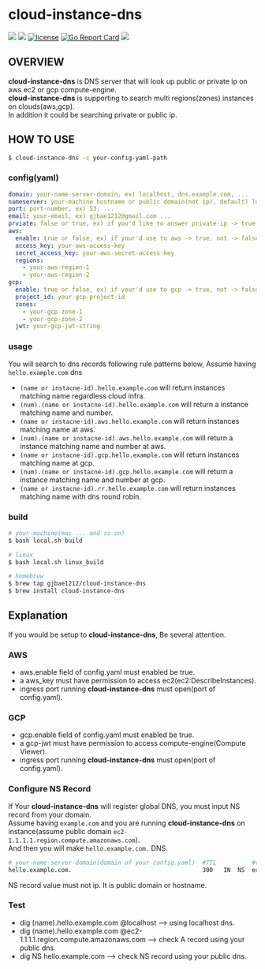# cloud-instance-dns
 
<p align="left">
<a href="https://circleci.com/gh/gjbae1212/cloud-instance-dns"><img src="https://circleci.com/gh/gjbae1212/cloud-instance-dns.svg?style=svg"></a>
<a href="https://hits.seeyoufarm.com"/><img src="https://hits.seeyoufarm.com/api/count/incr/badge.svg?url=https%3A%2F%2Fgithub.com%2Fgjbae1212%2Fcloud-instance-dns"/></a>
<a href="/LICENSE"><img src="https://img.shields.io/badge/license-MIT-GREEN.svg" alt="license" /></a>
<a href="https://goreportcard.com/report/github.com/gjbae1212/cloud-instance-dns"><img src="https://goreportcard.com/badge/github.com/gjbae1212/cloud-instance-dns" alt="Go Report Card" /></a> 
<a href="https://codecov.io/gh/gjbae1212/cloud-instance-dns"><img src="https://codecov.io/gh/gjbae1212/cloud-instance-dns/branch/master/graph/badge.svg" /></a>
</p>

## OVERVIEW
**cloud-instance-dns** is DNS server that will look up public or private ip on aws ec2 or gcp compute-engine.  
**cloud-instance-dns** is supporting to search multi regions(zones) instances on clouds(aws,gcp).   
In addition it could be searching private or public ip. 

## HOW TO USE
```bash
$ cloud-instance-dns -c your-config-yaml-path
```
### config(yaml)
```yaml
domain: your-name-server-domain, ex) localhost, dns.example.com, ...  
nameserver: your-machine hostname or public domain(not ip), default) localhost, ex) ec2.compute.amazon.com, ...
port: port-number, ex) 53, ...
email: your-email, ex) gjbae1212@gmail.com ...
prviate: false or true, ex) if you'd like to answer private-ip -> true or public-ip -> false
aws:
  enable: true or false, ex) if your'd use to aws -> true, not -> false
  access_key: your-aws-access-key
  secret_access_key: your-aws-secret-access-key
  regions:
    - your-aws-region-1
    - your-aws-region-2
gcp:
  enable: true or false, ex) if your'd use to gcp -> true, not -> false
  project_id: your-gcp-project-id
  zones:
    - your-gcp-zone-1
    - your-gcp-zone-2
  jwt: your-gcp-jwt-string
```

### usage
You will search to dns records following rule patterns below, Assume having `hello.example.com` dns

- `(name or instacne-id).hello.example.com` will return instances matching name regardless cloud infra.  
- `(num).(name or instacne-id).hello.example.com` will return a instance matching name and number.
- `(name or instacne-id).aws.hello.example.com` will return instances matching name at aws.
- `(num).(name or instacne-id).aws.hello.example.com` will return a instance matching name and number at aws.
- `(name or instacne-id).gcp.hello.example.com` will return instances matching name at gcp.
- `(num).(name or instacne-id).gcp.hello.example.com` will return a instance matching name and number at gcp.
- `(name or instacne-id).rr.hello.example.com` will return instances matching name with dns round robin.

### build
```bash
# your-machine(mac ... and so on)
$ bash local.sh build

# linux
$ bash local.sh linux_build

# homebrew
$ brew tap gjbae1212/cloud-instance-dns
$ brew install cloud-instance-dns
```

## Explanation
If you would be setup to **cloud-instance-dns**, Be several attention. 
 
### AWS 
- aws.enable field of config.yaml must enabled be true.
- a aws_key must have permission to access ec2(ec2:DescribeInstances).
- ingress port running **cloud-instance-dns** must open(port of config.yaml).

### GCP
- gcp.enable field of config.yaml must enabled be true.
- a gcp-jwt must have permission to access compute-engine(Compute Viewer).
- ingress port running **cloud-instance-dns** must open(port of config.yaml).

### Configure NS Record
If Your **cloud-instance-dns** will register global DNS, you must input NS record from your domain.   
Assume having `example.com` and you are running **cloud-instance-dns** on instance(assume public domain `ec2-1.1.1.1.region.compute.amazonaws.com`<must not IP>).  
And then you will make `hello.example.com.` DNS.
```bash
# your-name-server-domain(domain of your config.yaml)  #TTL          #value(nameserver of your config.yaml)   
hello.example.com.                                     300   IN  NS  ec2-1.1.1.1.region.compute.amazonaws.com 
``` 
NS record value must not ip. It is public domain or hostname<could dns resolve>. 

### Test
- dig (name).hello.example.com @localhost  -->  using localhost dns.
- dig (name).hello.example.com @ec2-1.1.1.1.region.compute.amazonaws.com --> check A record using your public dns. 
- dig NS hello.example.com   --> check NS record using your public dns.
